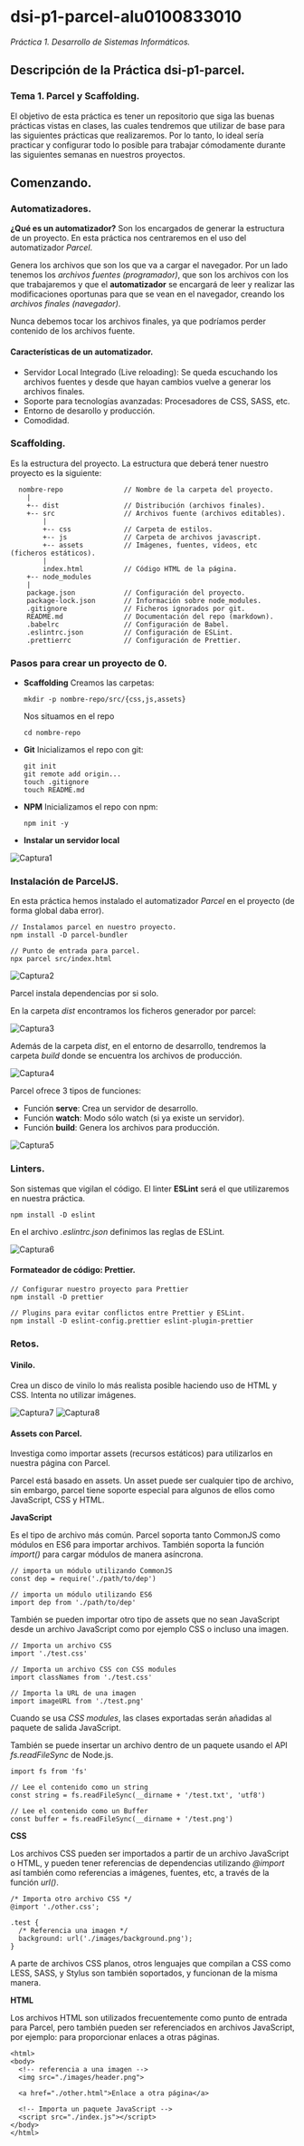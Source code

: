 # dsi-p1-parcel-alu0100833010

_Práctica 1. Desarrollo de Sistemas Informáticos._

## Descripción de la Práctica dsi-p1-parcel.

### Tema 1. Parcel y Scaffolding.

El objetivo de esta práctica es tener un repositorio que siga las buenas prácticas vistas en clases, las cuales tendremos que
utilizar de base para las siguientes prácticas que realizaremos. Por lo tanto, lo ideal sería practicar y configurar todo lo 
posible para trabajar cómodamente durante las siguientes semanas en nuestros proyectos.

## Comenzando.

### Automatizadores.

**¿Qué es un automatizador?** Son los encargados de generar la estructura de un proyecto. En esta práctica nos centraremos en el uso del automatizador _Parcel_.

Genera los archivos que son los que va a cargar el navegador. Por un lado tenemos los _archivos fuentes (programador)_, que son los archivos con los que trabajaremos y que el **automatizador** se encargará de leer y realizar las modificaciones oportunas para que se vean en el navegador, creando los _archivos finales (navegador)_.

Nunca debemos tocar los archivos finales, ya que podríamos perder contenido de los archivos fuente.

#### Características de un automatizador.

* Servidor Local Integrado (Live reloading): Se queda escuchando los archivos fuentes y desde que hayan cambios vuelve a generar los archivos finales.
* Soporte para tecnologías avanzadas: Procesadores de CSS, SASS, etc.
* Entorno de desarollo y producción.
* Comodidad.

### Scaffolding.

Es la estructura del proyecto. La estructura que deberá tener nuestro proyecto es la siguiente:

```
  nombre-repo               // Nombre de la carpeta del proyecto.
    |
    +-- dist                // Distribución (archivos finales).              
    +-- src                 // Archivos fuente (archivos editables).
        |
        +-- css             // Carpeta de estilos.
        +-- js              // Carpeta de archivos javascript.
        +-- assets          // Imágenes, fuentes, vídeos, etc (ficheros estáticos).
        |
        index.html          // Código HTML de la página.
    +-- node_modules
    |
    package.json            // Configuración del proyecto.
    package-lock.json       // Información sobre node_modules.
    .gitignore              // Ficheros ignorados por git.
    README.md               // Documentación del repo (markdown).
    .babelrc                // Configuración de Babel.
    .eslintrc.json          // Configuración de ESLint.
    .prettierrc             // Configuración de Prettier.
```
### Pasos para crear un proyecto de 0.

* **Scaffolding** 
  Creamos las carpetas:
  ```
  mkdir -p nombre-repo/src/{css,js,assets}
  ```
  Nos situamos en el repo
  ```
  cd nombre-repo
  ```
* **Git**
  Inicializamos el repo con git:
  ```
  git init
  git remote add origin...
  touch .gitignore
  touch README.md
  ```
* **NPM**
  Inicializamos el repo con npm:
  ```
  npm init -y
  ```
* **Instalar un servidor local**

![Captura1](images/cap1.png)

### Instalación de ParcelJS.

En esta práctica hemos instalado el automatizador _Parcel_ en el proyecto (de forma global daba error).
  ```
  // Instalamos parcel en nuestro proyecto.
  npm install -D parcel-bundler
  
  // Punto de entrada para parcel.
  npx parcel src/index.html
  ```
![Captura2](images/cap2.png)
  
Parcel instala dependencias por si solo.

En la carpeta _dist_ encontramos los ficheros generador por parcel:

![Captura3](images/cap3.png)

Además de la carpeta _dist_, en el entorno de desarrollo, tendremos la carpeta _build_ donde se encuentra los archivos de producción.

![Captura4](images/cap4.png)

Parcel ofrece 3 tipos de funciones:

* Función **serve**: Crea un servidor de desarrollo.
* Función **watch**: Modo sólo watch (si ya existe un servidor).
* Función **build**: Genera los archivos para producción.

![Captura5](images/cap5.png)

### Linters.

Son sistemas que vigilan el código. El linter **ESLint** será el que utilizaremos en nuestra práctica.

  ```
  npm install -D eslint
  ```
En el archivo _.eslintrc.json_ definimos las reglas de ESLint.

![Captura6](images/cap6.png)

#### Formateador de código: Prettier.

  ```
  // Configurar nuestro proyecto para Prettier
  npm install -D prettier
  
  // Plugins para evitar conflictos entre Prettier y ESLint.
  npm install -D eslint-config.prettier eslint-plugin-prettier
  ```
### Retos.

#### Vinilo.

Crea un disco de vinilo lo más realista posible haciendo uso de HTML y CSS. Intenta no utilizar imágenes. 

![Captura7](images/cap7.png)
![Captura8](images/cap8.png)

#### Assets con Parcel.

Investiga como importar assets (recursos estáticos) para utilizarlos en nuestra página con Parcel.

Parcel está basado en assets. Un asset puede ser cualquier tipo de archivo, sin embargo, parcel tiene soporte especial para 
algunos de ellos como JavaScript, CSS y HTML.

**JavaScript**

Es el tipo de archivo más común. Parcel soporta tanto CommonJS como módulos en ES6 para importar archivos. También soporta la función _import()_ para cargar módulos de manera asíncrona.

  ```
  // importa un módulo utilizando CommonJS
  const dep = require('./path/to/dep')

  // importa un módulo utilizando ES6
  import dep from './path/to/dep'
  ```
También se pueden importar otro tipo de assets que no sean JavaScript desde un archivo JavaScript como por ejemplo CSS o
incluso una imagen.  
  ```
  // Importa un archivo CSS
  import './test.css'

  // Importa un archivo CSS con CSS modules
  import classNames from './test.css'

  // Importa la URL de una imagen
  import imageURL from './test.png'
  ```
Cuando se usa _CSS modules_, las clases exportadas serán añadidas al paquete de salida JavaScript.

También se puede insertar un archivo dentro de un paquete usando el API _fs.readFileSync_ de Node.js.
  ```
  import fs from 'fs'

  // Lee el contenido como un string
  const string = fs.readFileSync(__dirname + '/test.txt', 'utf8')

  // Lee el contenido como un Buffer
  const buffer = fs.readFileSync(__dirname + '/test.png')
  ```
**CSS**

Los archivos CSS pueden ser importados a partir de un archivo JavaScript o HTML, y pueden tener referencias de dependencias
utilizando _@import_ así también como referencias a imágenes, fuentes, etc, a través de la función _url()_. 

  ```
  /* Importa otro archivo CSS */
  @import './other.css';

  .test {
    /* Referencia una imagen */
    background: url('./images/background.png');
  }
  ```
A parte de archivos CSS planos, otros lenguajes que compilan a CSS como LESS, SASS, y Stylus son también soportados, y funcionan de la misma manera.

**HTML**

Los archivos HTML son utilizados frecuentemente como punto de entrada para Parcel, pero también pueden ser referenciados en archivos JavaScript, por ejemplo: para proporcionar enlaces a otras páginas. 
  ```
  <html>
  <body>
    <!-- referencia a una imagen -->
    <img src="./images/header.png">

    <a href="./other.html">Enlace a otra página</a>

    <!-- Importa un paquete JavaScript -->
    <script src="./index.js"></script>
  </body>
  </html>
  ```
